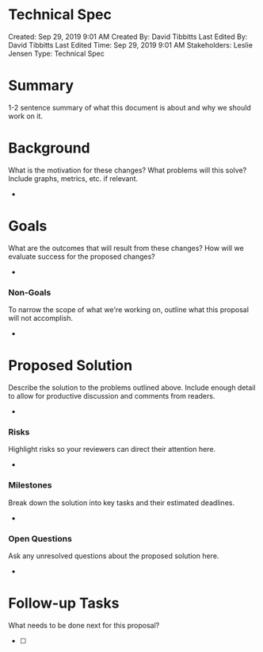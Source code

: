 # Technical Spec

Created: Sep 29, 2019 9:01 AM
Created By: David Tibbitts
Last Edited By: David Tibbitts
Last Edited Time: Sep 29, 2019 9:01 AM
Stakeholders: Leslie Jensen
Type: Technical Spec

# Summary

1-2 sentence summary of what this document is about and why we should work on it. 

# Background

What is the motivation for these changes? What problems will this solve? Include graphs, metrics, etc. if relevant. 

- 

# Goals

What are the outcomes that will result from these changes? How will we evaluate success for the proposed changes? 

- 

### Non-Goals

To narrow the scope of what we're working on, outline what this proposal will not accomplish.

- 

# Proposed Solution

Describe the solution to the problems outlined above. Include enough detail to allow for productive discussion and comments from readers.

- 

### Risks

Highlight risks so your reviewers can direct their attention here. 

- 

### Milestones

Break down the solution into key tasks and their estimated deadlines. 

- 

### Open Questions

Ask any unresolved questions about the proposed solution here.

- 

# Follow-up Tasks

What needs to be done next for this proposal? 

- [ ]